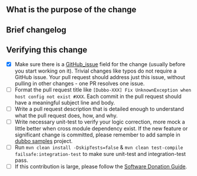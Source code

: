 ## What is the purpose of the change



## Brief changelog


## Verifying this change


<!-- Follow this checklist to help us incorporate your contribution quickly and easily: -->

- [x] Make sure there is a [GitHub_issue](https://github.com/apache/dubbo/issues) field for the change (usually before you start working on it). Trivial changes like typos do not require a GitHub issue. Your pull request should address just this issue, without pulling in other changes - one PR resolves one issue.
- [ ] Format the pull request title like `[Dubbo-XXX] Fix UnknownException when host config not exist #XXX`. Each commit in the pull request should have a meaningful subject line and body.
- [ ] Write a pull request description that is detailed enough to understand what the pull request does, how, and why.
- [ ] Write necessary unit-test to verify your logic correction, more mock a little better when cross module dependency exist. If the new feature or significant change is committed, please remember to add sample in [dubbo samples](https://github.com/apache/dubbo-samples) project.
- [ ] Run `mvn clean install -DskipTests=false` & `mvn clean test-compile failsafe:integration-test` to make sure unit-test and integration-test pass.
- [ ] If this contribution is large, please follow the [Software Donation Guide](https://github.com/apache/dubbo/wiki/Software-donation-guide).
